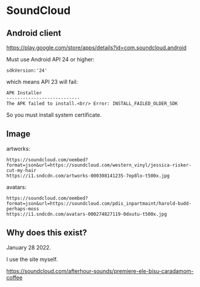 # SoundCloud

## Android client

https://play.google.com/store/apps/details?id=com.soundcloud.android

Must use Android API 24 or higher:

~~~
sdkVersion:'24'
~~~

which means API 23 will fail:

~~~
APK Installer
---------------------------
The APK failed to install.<br/> Error: INSTALL_FAILED_OLDER_SDK
~~~

So you must install system certificate.

## Image

artworks:

~~~
https://soundcloud.com/oembed?format=json&url=https://soundcloud.com/western_vinyl/jessica-risker-cut-my-hair
https://i1.sndcdn.com/artworks-000308141235-7ep8lo-t500x.jpg
~~~

avatars:

~~~
https://soundcloud.com/oembed?format=json&url=https://soundcloud.com/pdis_inpartmaint/harold-budd-perhaps-moss
https://i1.sndcdn.com/avatars-000274827119-0dxutu-t500x.jpg
~~~

## Why does this exist?

January 28 2022.

I use the site myself.

https://soundcloud.com/afterhour-sounds/premiere-ele-bisu-caradamom-coffee
